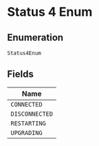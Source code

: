 
# Status 4 Enum

## Enumeration

`Status4Enum`

## Fields

| Name |
|  --- |
| `CONNECTED` |
| `DISCONNECTED` |
| `RESTARTING` |
| `UPGRADING` |

